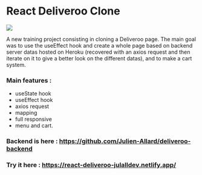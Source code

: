 # React Deliveroo Clone

<img src="https://res.cloudinary.com/df4imwogd/image/upload/v1648210973/GitHub/deliveroo-banner_bckkpc.png"/>

A new training project consisting in cloning a Deliveroo page.
The main goal was to use the useEffect hook and create a whole page based on backend server datas hosted on Heroku (recovered with an axios request and then iterate on it to give a better look on the different datas), and to make a cart system.

### Main features :

- useState hook
- useEffect hook
- axios request
- mapping
- full responsive
- menu and cart.

### Backend is here : https://github.com/Julien-Allard/deliveroo-backend

### Try it here : https://react-deliveroo-julalldev.netlify.app/
